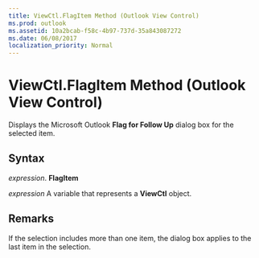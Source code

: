```yaml
---
title: ViewCtl.FlagItem Method (Outlook View Control)
ms.prod: outlook
ms.assetid: 10a2bcab-f58c-4b97-737d-35a843087272
ms.date: 06/08/2017
localization_priority: Normal
---
```



# ViewCtl.FlagItem Method (Outlook View Control)

Displays the Microsoft Outlook  **Flag for Follow Up** dialog box for the selected item.


## Syntax

 _expression_. **FlagItem**

_expression_ A variable that represents a  **ViewCtl** object.


## Remarks

If the selection includes more than one item, the dialog box applies to the last item in the selection.


